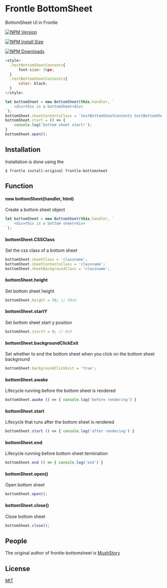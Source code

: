 # Frontle BottomSheet

BottomSheet UI in Frontle



 [![NPM Version][npm-version-image]][npm-url]

 [![NPM Install Size][npm-install-size-image]][npm-install-size-url]

 [![NPM Downloads][npm-downloads-image]][npm-downloads-url]

```javascript
<style>
  .testBottomSheetContents{
      font-size: 16px;
  }
  .testBottomSheetContents1{
      color: black;
  }
</style>

let bottomSheet = new BottomSheet(this.handler, `
    <div>this is a bottomSheet<div>
`);
bottomSheet.sheetContentsClass = 'testBottomSheetContents testBottomSheetContents1';
bottomSheet.start = () => {
    console.log('bottom sheet start!');
}
bottomSheet.open();
```



## Installation

Installation is done using the

```shell
$ frontle install-original frontle-bottomsheet
```



## Function

#### new bottomSheet(handler, html)

Create a bottom sheet object

```javascript
let bottomSheet = new BottomSheet(this.handler, `
    <div>this is a bottom sheet<div>
`);
```



#### bottomSheet.CSSClass

Set the css class of a bottom sheet

```javascript
bottomSheet.sheetClass = 'classname';
bottomSheet.sheetContentsClass = 'classname';
bottomSheet.sheetBackgroundClass = 'classname';
```



#### bottomSheet.height

Set bottom sheet height

```javascript
bottomSheet.height = 50; // 50vh
```



#### bottomSheet.startY

Set bottom sheet start y position

```javascript
bottomSheet.startY = 0; // 0vh
```



#### bottomSheet.backgroundClickExit

Set whether to end the bottom sheet when you click on the bottom sheet background

```javascript
bottomSheet.backgroundClickExit = 'true';
```



#### bottomSheet.awake

Lifecycle running before the bottom sheet is rendered

```javascript
bottomSheet.awake () => { console.log('before rendering') }
```



#### bottomSheet.start

Lifecycle that runs after the bottom sheet is rendered

```javascript
bottomSheet.start () => { console.log('after rendering') }
```



#### bottomSheet.end

Lifecycle running before bottom sheet termination

```javascript
bottomSheet.end () => { console.log('end') }
```



#### bottomSheet.open()

Open bottom sheet

```javascript
bottomSheet.open();
```



#### bottomSheet.close()

Close bottom sheet

```javascript
bottomSheet.close();
```



## People

The original author of frontle-bottomsheet is [MushStory](https://github.com/MushStory)



## License

 [MIT](LICENSE)



[npm-downloads-image]: https://badgen.net/npm/dm/frontle-bottomsheet
[npm-downloads-url]: https://npmcharts.com/compare/frontle-bottomsheet?minimal=true
[npm-install-size-image]: https://badgen.net/packagephobia/install/frontle-bottomsheet
[npm-install-size-url]: https://packagephobia.com/result?p=frontle-bottomsheet
[npm-url]: https://npmjs.org/package/frontle-bottomsheet
[npm-version-image]: https://badgen.net/npm/v/frontle-bottomsheet